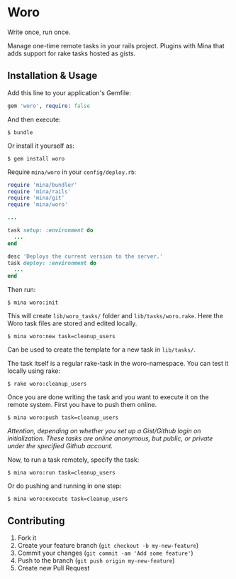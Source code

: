 # Woro

Write once, run once.

Manage one-time remote tasks in your rails project.
Plugins with Mina that adds support for rake tasks hosted as gists.


## Installation & Usage

Add this line to your application's Gemfile:

```rb
gem 'woro', require: false
```

And then execute:

```shell
$ bundle
```

Or install it yourself as:

```shell
$ gem install woro
```

Require `mina/woro` in your `config/deploy.rb`:

```rb
require 'mina/bundler'
require 'mina/rails'
require 'mina/git'
require 'mina/woro'

...

task setup: :environment do
  ...
end

desc 'Deploys the current version to the server.'
task deploy: :environment do
  ...
end
```

Then run:

```shell
$ mina woro:init
```

This will create `lib/woro_tasks/` folder and `lib/tasks/woro.rake`.
Here the Woro task files are stored and edited locally.

```shell
$ mina woro:new task=cleanup_users
```

Can be used to create the template for a new task in `lib/tasks/`.

The task itself is a regular rake-task in the woro-namespace. You can test it locally using rake:

```shell
$ rake woro:cleanup_users
```

Once you are done writing the task and you want to execute it on the remote system.
First you have to push them online.

```shell
$ mina woro:push task=cleanup_users
```

_Attention, depending on whether you set up a Gist/Github login on
initialization. These tasks are online anonymous, but public, or
private under the specified Github account._


Now, to run a task remotely, specify the task:

```shell
$ mina woro:run task=cleanup_users
```


Or do pushing and running in one step:

```shell
$ mina woro:execute task=cleanup_users
```

## Contributing

1. Fork it
2. Create your feature branch (`git checkout -b my-new-feature`)
3. Commit your changes (`git commit -am 'Add some feature'`)
4. Push to the branch (`git push origin my-new-feature`)
5. Create new Pull Request
